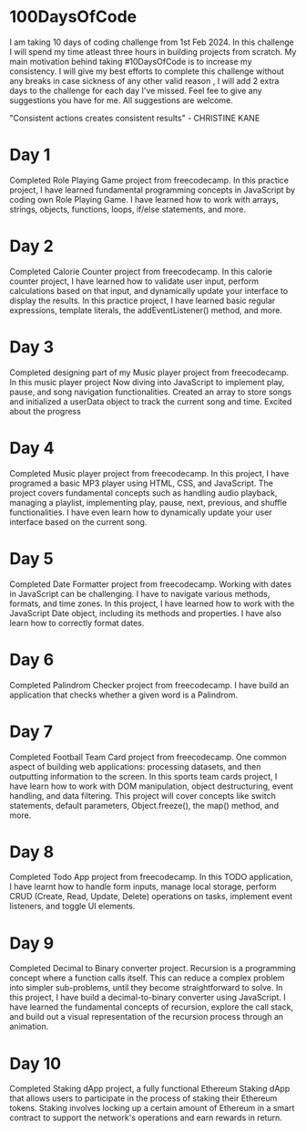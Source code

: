 # 100DaysOfCode

I am taking 10 days of coding challenge from 1st Feb 2024. In this challenge I will spend my time atleast three hours in building projects from scratch. My main motivation behind taking #10DaysOfCode is to increase my consistency. I will give my best efforts to complete this challenge without any breaks in case sickness of any other valid reason , I will add 2 extra days to the challenge for each day I've missed. Feel fee to give any suggestions you have for me. All suggestions are welcome.

"Consistent actions creates consistent results" - CHRISTINE KANE


# Day 1

Completed Role Playing Game project from freecodecamp. In this practice project, I have learned fundamental programming concepts in JavaScript by coding own Role Playing Game. I have learned how to work with arrays, strings, objects, functions, loops, if/else statements, and more.

# Day 2

Completed Calorie Counter project from freecodecamp. In this calorie counter project, I have learned how to validate user input, perform calculations based on that input, and dynamically update your interface to display the results. In this practice project, I have learned basic regular expressions, template literals, the addEventListener() method, and more.

# Day 3

Completed designing part of my Music player project from freecodecamp. In this music player project Now diving into JavaScript to implement play, pause, and song navigation functionalities. Created an array to store songs and initialized a userData object to track the current song and time. Excited about the progress

# Day 4

Completed Music player project from freecodecamp. In this project, I have programed a basic MP3 player using HTML, CSS, and JavaScript. The project covers fundamental concepts such as handling audio playback, managing a playlist, implementing play, pause, next, previous, and shuffle functionalities. I have even learn how to dynamically update your user interface based on the current song.

# Day 5

Completed Date Formatter project from freecodecamp. Working with dates in JavaScript can be challenging. I have to navigate various methods, formats, and time zones. In this project, I have learned how to work with the JavaScript Date object, including its methods and properties. I have also learn how to correctly format dates.

# Day 6

Completed Palindrom Checker project from freecodecamp. I have build an application that checks whether a given word is a Palindrom.

# Day 7

Completed Football Team Card project from freecodecamp. One common aspect of building web applications: processing datasets, and then outputting information to the screen. In this sports team cards project, I have learn how to work with DOM manipulation, object destructuring, event handling, and data filtering. This project will cover concepts like switch statements, default parameters, Object.freeze(), the map() method, and more.

# Day 8

Completed Todo App project from freecodecamp. In this TODO application, I have learnt how to handle form inputs, manage local storage, perform CRUD (Create, Read, Update, Delete) operations on tasks, implement event listeners, and toggle UI elements.

# Day 9

Completed Decimal to Binary converter project. Recursion is a programming concept where a function calls itself. This can reduce a complex problem into simpler sub-problems, until they become straightforward to solve. In this project, I have build a decimal-to-binary converter using JavaScript. I have learned the fundamental concepts of recursion, explore the call stack, and build out a visual representation of the recursion process through an animation.

# Day 10

Completed Staking dApp project, a fully functional Ethereum Staking dApp that allows users to participate in the process of staking their Ethereum tokens. Staking involves locking up a certain amount of Ethereum in a smart contract to support the network's operations and earn rewards in return.


